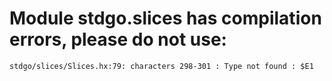 # Module stdgo.slices has compilation errors, please do not use:
```
stdgo/slices/Slices.hx:79: characters 298-301 : Type not found : $E1

```

